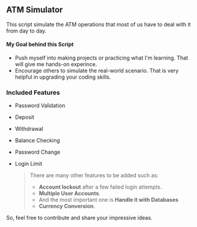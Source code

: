 
## ATM Simulator

This script simulate the ATM operations that most of us have to deal with it from day to day.

#### My Goal behind this Script
* Push myself into making projects or practicing what I'm learning. That will give me hands-on experince.
* Encourage others to simulate the real-world scenario. That is very helpful in upgrading your coding skills.


### Included Features
* Password Validation
* Deposit
* Withdrawal
* Balance Checking
* Password Change
* Login Limit


  > <!TIP> There are many other features to be added such as:
  > * **Account lockout** after a few failed login attempts.
  > * **Multiple User Accounts**.
  > * And the most important one is **Handle it with Databases**
  > * **Currency Conversion**.

So, feel free to contribute and share your impressive ideas.
